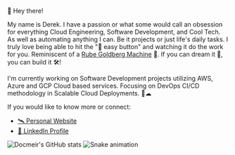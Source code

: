 👋 Hey there!

My name is Derek. I have a passion or what some would call an obsession for everything Cloud Engineering, Software Development, and Cool Tech.  As well as automating anything I can.  Be it projects or just life's daily tasks.  I truly love being able to hit the "🔴 easy button" and watching it do the work for you.  Reminiscent of a [Rube Goldberg Machine](https://en.wikipedia.org/wiki/Rube_Goldberg_machine) 🤯.  If you can dream it 💭, you can build it 🛠!

I'm currently working on Software Development projects utilizing AWS, Azure and GCP Cloud based services.  Focusing on DevOps CI/CD methodology in Scalable Cloud Deployments. 🚀☁

If you would like to know more or connect:
- [🛰 Personal Website](https://derek.orcafam.com)
- [💼 LinkedIn Profile](https://www.linkedin.com/in/dereklarmstrong/)

![Docmeir's GitHub stats](https://github-readme-stats.vercel.app/api?username=docmeir&show_icons=true&theme=radical)
![Snake animation](https://github.com/Docmeir/docmeir/blob/output/github-contribution-grid-snake.svg)
<!--
**Docmeir/docmeir** is a ✨ _special_ ✨ repository because its `README.md` (this file) appears on your GitHub profile.

Here are some ideas to get you started:

- 🔭 I’m currently working on ...
- 🌱 I’m currently learning ...
- 👯 I’m looking to collaborate on ...
- 🤔 I’m looking for help with ...
- 💬 Ask me about ...
- 📫 How to reach me: ...
- 😄 Pronouns: ...
- ⚡ Fun fact: ...
-->
